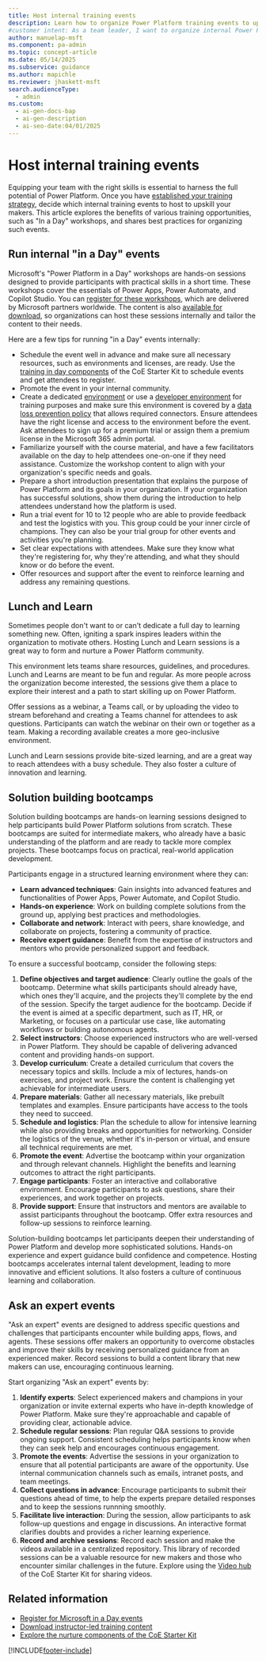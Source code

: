 ```yaml
---
title: Host internal training events
description: Learn how to organize Power Platform training events to upskill your team and solve business challenges effectively.
#customer intent: As a team leader, I want to organize internal Power Platform training events so that my team can effectively use the platform to solve business problems.
author: manuelap-msft
ms.component: pa-admin
ms.topic: concept-article
ms.date: 05/14/2025
ms.subservice: guidance
ms.author: mapichle
ms.reviewer: jhaskett-msft
search.audienceType:
  - admin
ms.custom:
  - ai-gen-docs-bap
  - ai-gen-description
  - ai-seo-date:04/01/2025
---
```


# Host internal training events

Equipping your team with the right skills is essential to harness the full potential of Power Platform. Once you have [established your training strategy](training-strategy.md), decide which internal training events to host to upskill your makers. This article explores the benefits of various training opportunities, such as "In a Day" workshops, and shares best practices for organizing such events.

## Run internal "in a Day" events

Microsoft's "Power Platform in a Day" workshops are hands-on sessions designed to provide participants with practical skills in a short time. These workshops cover the essentials of Power Apps, Power Automate, and Copilot Studio. You can [register for these workshops](https://www.microsoft.com/power-platform/training-workshops), which are delivered by Microsoft partners worldwide. The content is also [available for download](https://www.microsoft.com/power-platform/instructor-led-training/), so organizations can host these sessions internally and tailor the content to their needs.  

Here are a few tips for running "in a Day" events internally:

- Schedule the event well in advance and make sure all necessary resources, such as environments and licenses, are ready. Use the [training in day components](/power-platform/guidance/coe/nurture-components#training-in-a-day-components) of the CoE Starter Kit to schedule events and get attendees to register.
- Promote the event in your internal community.
- Create a dedicated [environment](/power-platform/admin/create-environment) or use a [developer environment](/power-platform/developer/create-developer-environment) for training purposes and make sure this environment is covered by a [data loss prevention policy](/power-platform/admin/wp-data-loss-prevention) that allows required connectors. Ensure attendees have the right license and access to the environment before the event. Ask attendees to sign up for a premium trial or assign them a premium license in the Microsoft 365 admin portal.
- Familiarize yourself with the course material, and have a few facilitators available on the day to help attendees one-on-one if they need assistance. Customize the workshop content to align with your organization's specific needs and goals.
- Prepare a short introduction presentation that explains the purpose of Power Platform and its goals in your organization. If your organization has successful solutions, show them during the introduction to help attendees understand how the platform is used.
- Run a trial event for 10 to 12 people who are able to provide feedback and test the logistics with you. This group could be your inner circle of champions. They can also be your trial group for other events and activities you're planning.
- Set clear expectations with attendees. Make sure they know what they're registering for, why they're attending, and what they should know or do before the event.
- Offer resources and support after the event to reinforce learning and address any remaining questions.

## Lunch and Learn

Sometimes people don't want to or can't dedicate a full day to learning something new. Often, igniting a spark inspires leaders within the organization to motivate others. Hosting Lunch and Learn sessions is a great way to form and nurture a Power Platform community.

This environment lets teams share resources, guidelines, and procedures. Lunch and Learns are meant to be fun and regular. As more people across the organization become interested, the sessions give them a place to explore their interest and a path to start skilling up on Power Platform.  

Offer sessions as a webinar, a Teams call, or by uploading the video to stream beforehand and creating a Teams channel for attendees to ask questions. Participants can watch the webinar on their own or together as a team. Making a recording available creates a more geo-inclusive environment.  

Lunch and Learn sessions provide bite-sized learning, and are a great way to reach attendees with a busy schedule. They also foster a culture of innovation and learning.

## Solution building bootcamps

Solution building bootcamps are hands-on learning sessions designed to help participants build Power Platform solutions from scratch. These bootcamps are suited for intermediate makers, who already have a basic understanding of the platform and are ready to tackle more complex projects. These bootcamps focus on practical, real-world application development. 

Participants engage in a structured learning environment where they can:

- **Learn advanced techniques**: Gain insights into advanced features and functionalities of Power Apps, Power Automate, and Copilot Studio.
- **Hands-on experience**: Work on building complete solutions from the ground up, applying best practices and methodologies.
- **Collaborate and network**: Interact with peers, share knowledge, and collaborate on projects, fostering a community of practice.
- **Receive expert guidance**: Benefit from the expertise of instructors and mentors who provide personalized support and feedback.

To ensure a successful bootcamp, consider the following steps:

1. **Define objectives and target audience**: Clearly outline the goals of the bootcamp. Determine what skills participants should already have, which ones they'll acquire, and the projects they'll complete by the end of the session. Specify the target audience for the bootcamp. Decide if the event is aimed at a specific department, such as IT, HR, or Marketing, or focuses on a particular use case, like automating workflows or building autonomous agents.
1. **Select instructors**: Choose experienced instructors who are well-versed in Power Platform. They should be capable of delivering advanced content and providing hands-on support.
1. **Develop curriculum**: Create a detailed curriculum that covers the necessary topics and skills. Include a mix of lectures, hands-on exercises, and project work. Ensure the content is challenging yet achievable for intermediate users.
1. **Prepare materials**: Gather all necessary materials, like prebuilt templates and examples. Ensure participants have access to the tools they need to succeed.
1. **Schedule and logistics**: Plan the schedule to allow for intensive learning while also providing breaks and opportunities for networking. Consider the logistics of the venue, whether it's in-person or virtual, and ensure all technical requirements are met.
1. **Promote the event**: Advertise the bootcamp within your organization and through relevant channels. Highlight the benefits and learning outcomes to attract the right participants.
1. **Engage participants**: Foster an interactive and collaborative environment. Encourage participants to ask questions, share their experiences, and work together on projects.
1. **Provide support**: Ensure that instructors and mentors are available to assist participants throughout the bootcamp. Offer extra resources and follow-up sessions to reinforce learning.

Solution-building bootcamps let participants deepen their understanding of Power Platform and develop more sophisticated solutions. Hands-on experience and expert guidance build confidence and competence. Hosting bootcamps accelerates internal talent development, leading to more innovative and efficient solutions. It also fosters a culture of continuous learning and collaboration.

## Ask an expert events

"Ask an expert" events are designed to address specific questions and challenges that participants encounter while building apps, flows, and agents. These sessions offer makers an opportunity to overcome obstacles and improve their skills by receiving personalized guidance from an experienced maker. Record sessions to build a content library that new makers can use, encouraging continuous learning.

Start organizing "Ask an expert" events by:

1. **Identify experts**: Select experienced makers and champions in your organization or invite external experts who have in-depth knowledge of Power Platform. Make sure they're approachable and capable of providing clear, actionable advice.
2. **Schedule regular sessions**: Plan regular Q&A sessions to provide ongoing support. Consistent scheduling helps participants know when they can seek help and encourages continuous engagement.
3. **Promote the events**: Advertise the sessions in your organization to ensure that all potential participants are aware of the opportunity. Use internal communication channels such as emails, intranet posts, and team meetings.
4. **Collect questions in advance**: Encourage participants to submit their questions ahead of time, to help the experts prepare detailed responses and to keep the sessions runnning smoothly.
5. **Facilitate live interaction**: During the session, allow participants to ask follow-up questions and engage in discussions. An interactive format clarifies doubts and provides a richer learning experience.
6. **Record and archive sessions**: Record each session and make the videos available in a centralized repository. This library of recorded sessions can be a valuable resource for new makers and those who encounter similar challenges in the future. Explore using the [Video hub](/power-platform/guidance/coe/nurture-components#video-hub-components) of the CoE Starter Kit for sharing videos.

## Related information

- [Register for Microsoft in a Day events](https://www.microsoft.com/en-us/power-platform/training-workshops)
- [Download instructor-led training content](https://www.microsoft.com/power-platform/instructor-led-training/)
- [Explore the nurture components of the CoE Starter Kit](/power-platform/guidance/coe/nurture-components)

[!INCLUDE[footer-include](../../includes/footer-banner.md)]
